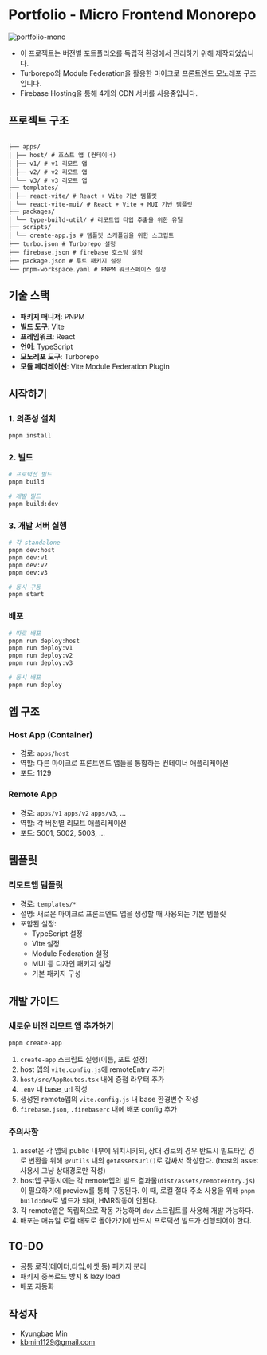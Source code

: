 # Portfolio - Micro Frontend Monorepo

![portfolio-mono](https://github.com/user-attachments/assets/a228aa0a-bdbf-47d1-94fb-60f7b883a435)

- 이 프로젝트는 버전별 포트폴리오를 독립적 환경에서 관리하기 위해 제작되었습니다.
- Turborepo와 Module Federation을 활용한 마이크로 프론트엔드 모노레포 구조입니다.
- Firebase Hosting을 통해 4개의 CDN 서버를 사용중입니다.

## 프로젝트 구조

```

├── apps/
│ ├── host/ # 호스트 앱 (컨테이너)
│ ├── v1/ # v1 리모트 앱
│ ├── v2/ # v2 리모트 앱
│ └── v3/ # v3 리모트 앱
├── templates/
│ ├── react-vite/ # React + Vite 기반 템플릿
│ └── react-vite-mui/ # React + Vite + MUI 기반 템플릿
├── packages/
│ └── type-build-util/ # 리모트앱 타입 추출을 위한 유틸
├── scripts/
│ └── create-app.js # 템플릿 스캐폴딩을 위한 스크립트
├── turbo.json # Turborepo 설정
├── firebase.json # firebase 호스팅 설정
├── package.json # 루트 패키지 설정
└── pnpm-workspace.yaml # PNPM 워크스페이스 설정
```

## 기술 스택

- **패키지 매니저**: PNPM
- **빌드 도구**: Vite
- **프레임워크**: React
- **언어**: TypeScript
- **모노레포 도구**: Turborepo
- **모듈 페더레이션**: Vite Module Federation Plugin

## 시작하기

### 1. 의존성 설치

```bash
pnpm install
```

### 2. 빌드

```bash
# 프로덕션 빌드
pnpm build

# 개발 빌드
pnpm build:dev
```

### 3. 개발 서버 실행

```bash
# 각 standalone
pnpm dev:host
pnpm dev:v1
pnpm dev:v2
pnpm dev:v3

# 동시 구동
pnpm start
```

### 배포

```bash
# 따로 배포
pnpm run deploy:host
pnpm run deploy:v1
pnpm run deploy:v2
pnpm run deploy:v3

# 동시 배포
pnpm run deploy
```

## 앱 구조

### Host App (Container)

- 경로: `apps/host`
- 역할: 다른 마이크로 프론트엔드 앱들을 통합하는 컨테이너 애플리케이션
- 포트: 1129

### Remote App

- 경로: `apps/v1` `apps/v2` `apps/v3`, ...
- 역할: 각 버전별 리모트 애플리케이션
- 포트: 5001, 5002, 5003, ...

## 템플릿

### 리모트앱 템플릿

- 경로: `templates/*`
- 설명: 새로운 마이크로 프론트엔드 앱을 생성할 때 사용되는 기본 템플릿
- 포함된 설정:
  - TypeScript 설정
  - Vite 설정
  - Module Federation 설정
  - MUI 등 디자인 패키지 설정
  - 기본 패키지 구성

## 개발 가이드

### 새로운 버전 리모트 앱 추가하기

```bash
pnpm create-app
```

1. `create-app` 스크립트 실행(이름, 포트 설정)
2. host 앱의 `vite.config.js`에 remoteEntry 추가
3. `host/src/AppRoutes.tsx` 내에 중첩 라우터 추가
4. `.env` 내 base_url 작성
5. 생성된 remote앱의 `vite.config.js` 내 base 환경변수 작성
6. `firebase.json`, `.firebaserc` 내에 배포 config 추가

### 주의사항

1. asset은 각 앱의 public 내부에 위치시키되, 상대 경로의 경우 반드시 빌드타임 경로 변환을 위해 `@/utils` 내의 `getAssetsUrl()`로 감싸서 작성한다. (host의 asset 사용시 그냥 상대경로만 작성)
2. host앱 구동시에는 각 remote앱의 빌드 결과물(`dist/assets/remoteEntry.js`)이 필요하기에 preview를 통해 구동된다. 이 때, 로컬 절대 주소 사용을 위해 `pnpm build:dev`로 빌드가 되며, HMR작동이 안된다.
3. 각 remote앱은 독립적으로 작동 가능하며 `dev` 스크립트를 사용해 개발 가능하다.
4. 배포는 매뉴얼 로컬 배포로 돌아가기에 반드시 프로덕션 빌드가 선행되어야 한다.

## TO-DO

- 공통 로직(데이터,타입,에셋 등) 패키지 분리
- 패키지 중복로드 방지 & lazy load
- 배포 자동화

## 작성자

- Kyungbae Min
- kbmin1129@gmail.com
